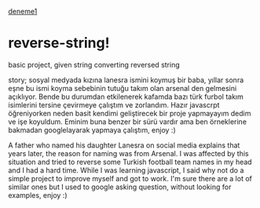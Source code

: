[deneme1](https://github.com/zeycanozturkk/reverse-string/assets/114536838/aef24c29-d5cf-4cda-a7f2-63eccab03275)
# reverse-string!
basic project, given string converting reversed string

story;
 sosyal medyada kızına lanesra ismini koymuş bir baba, yıllar sonra eşne bu ismi koyma sebebinin tutuğu takım olan arsenal den gelmesini açıklıyor. Bende bu durumdan etkilenerek kafamda bazı türk furbol takım isimlerini tersine çevirmeye çalıştım ve zorlandım. Hazır javascrpt öğreniyorken neden basit kendimi geliştirecek bir proje yapmayayım dedim ve işe koyuldum. Eminim buna benzer bir sürü vardır ama ben örneklerine bakmadan googlelayarak yapmaya çalıştım, enjoy :)

 A father who named his daughter Lanesra on social media explains that years later, the reason for naming  was from Arsenal. I was affected by this situation and tried to reverse some Turkish football team names in my head and I had a hard time. While I was learning javascript, I said why not do a simple project to improve myself and got to work. I'm sure there are a lot of similar ones but I used to google asking question, without looking for examples, enjoy :)

 
